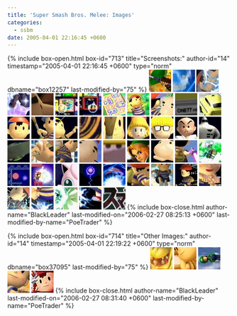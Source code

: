 ```yaml
---
title: 'Super Smash Bros. Melee: Images'
categories:
  - ssbm
date: 2005-04-01 22:16:45 +0600
---
```

{% include box-open.html box-id="713" title="Screenshots:" author-id="14" timestamp="2005-04-01 22:16:45 +0600" type="norm" dbname="box12257" last-modified-by="75" %}
<a href="ness_fire.jpg" title="PK Fire"><img src="ness_firet.jpg" width="50" height="50" /></a>
<a href="ness_magnet.jpg" title="PSI Magnet"><img src="ness_magnett.jpg" width="50" height="50" /></a>
<a href="ness_pkthunder.jpg" title="PK Thunder"><img src="ness_pkthundert.jpg" width="50" height="50" /></a>
<a href="ness_blast.jpg" title="PK Flash"><img src="ness_blastt.jpg" width="50" height="50" /></a>
<a href="ness_congr1.jpg" title="Ness' Victory Screen 1"><img src="ness_congr1t.jpg" width="50" height="50" /></a>
<a href="ssbm1.jpg" title="Stage Select Screen"><img src="ssbm1t.jpg" width="50" height="50" /></a>
<a href="ssbm2.jpg" title="Stage Select Screen 2"><img src="ssbm2t.jpg" width="50" height="50" /></a>
<a href="ssbm3.jpg" title="Ness in Onett"><img src="ssbm3t.jpg" width="50" height="50" /></a>
<a href="ssbm4.jpg" title="Ness smacks Pichu around"><img src="ssbm4t.jpg" width="50" height="50" /></a>
<a href="ssbm5.jpg" title="Ness and Mr. Saturn"><img src="ssbm5t.jpg" width="50" height="50" /></a>
<a href="ssbm6.jpg" title="'Onett' License Plate"><img src="ssbm6t.jpg" width="50" height="50" /></a>
<a href="ssbm7.jpg" title="Taxi"><img src="ssbm7t.jpg" width="50" height="50" /></a>
<a href="ssbm8.jpg" title="Ness Trophy 1"><img src="ssbm8t.jpg" width="50" height="50" /></a>
<a href="ssbm9.jpg" title="Ness Trophy 2"><img src="ssbm9t.jpg" width="50" height="50" /></a>
<a href="ssbm10.jpg" title="Ness Trophy 3"><img src="ssbm10t.jpg" width="50" height="50" /></a>
<a href="ssbm11.jpg" title="Yo-Yo Closeup"><img src="ssbm11t.jpg" width="50" height="50" /></a>
<a href="ssbm12.jpg" title="Ness' Bat"><img src="ssbm12t.jpg" width="50" height="50" /></a>
<a href="ssbm13.jpg" title="Paula Trophy"><img src="ssbm13t.jpg" width="50" height="50" /></a>
<a href="ssbm14.jpg" title="Jeff Trophy"><img src="ssbm14t.jpg" width="50" height="50" /></a>
<a href="ssbm15.jpg" title="Poo Trophy"><img src="ssbm15t.jpg" width="50" height="50" /></a>
<a href="ssbm16.jpg" title="Starman Trophy"><img src="ssbm16t.jpg" width="50" height="50" /></a>
<a href="ssbm17.jpg" title="UFO Trophy"><img src="ssbm17t.jpg" width="50" height="50" /></a>
<a href="ness_yoyo.jpg" title="Ness using a yo-yo attack"><img src="ness_yoyot.jpg" width="50" height="50" /></a>
<a href="onett_bus.jpg" title="Runaway 5/Tonzura Bus in Onett"><img src="onett_bust.jpg" width="50" height="50" /></a>
<a href="trainmenu.jpg" title="Ness in the Training Menu"><img src="trainmenut.jpg" width="50" height="50" /></a>
<a href="ebounding_onettboard.jpg" title="Kirby is watching you..."><img src="ebounding_onettboardt.jpg" width="50" height="50" /></a>
<a href="ness_congr2.jpg" title="Ness' Victory Screen 2"><img src="ness_congr2t.jpg" width="50" height="50" /></a>
<a href="ssbm18.jpg" title="Mr> Saturn Trophy"><img src="ssbm18t.jpg" width="50" height="50" /></a>
<a href="ssbm19.jpg" title="Look out, Yoshi!"><img src="ssbm19t.jpg" width="50" height="50" /></a>
<a href="ssbm20.jpg" title="Ness uses PK Flash"><img src="ssbm20t.jpg" width="50" height="50" /></a>
<a href="ssbm21.jpg" title="Break the Targets"><img src="ssbm21t.jpg" width="50" height="50" /></a>
<a href="ssbm22.jpg" title="Complete!"><img src="ssbm22t.jpg" width="50" height="50" /></a>
<a href="ssbm23.jpg" title="Ness vs. Jigglypuff"><img src="ssbm23t.jpg" width="50" height="50" /></a>
<a href="ssbm24.jpg" title="Ness uses PK Thunder"><img src="ssbm24t.jpg" width="50" height="50" /></a>
<a href="ssbm25.jpg" title="Ness uses PSI Magnet"><img src="ssbm25t.jpg" width="50" height="50" /></a>
<a href="ssbm26.jpg" title="Ness in midair"><img src="ssbm26t.jpg" width="50" height="50" /></a>
<a href="ssbm27.jpg" title="Ness teleports"><img src="ssbm27t.jpg" width="50" height="50" /></a>
<a href="ssbm28.jpg" title="Ness on a UFO"><img src="ssbm28t.jpg" width="50" height="50" /></a>
<a href="ssbm29.jpg" title="Throwing PK Fire"><img src="ssbm29t.jpg" width="50" height="50" /></a>
<a href="ssbm30.jpg" title="PK Thunder Catapult"><img src="ssbm30t.jpg" width="50" height="50" /></a>
<a href="ssbm31.jpg" title="Sparkly Ness"><img src="ssbm31t.jpg" width="50" height="50" /></a>
<a href="ssbm32.jpg" title="Ness getting hit"><img src="ssbm32t.jpg" width="50" height="50" /></a>
<a href="ssbm33.jpg" title="Sparkly Ness in midair"><img src="ssbm33t.jpg" width="50" height="50" /></a>
<a href="title_jp.jpg" title="Japanese Title Screen"><img src="title_jpt.jpg" width="50" height="50" /></a>
{% include box-close.html author-name="BlackLeader" last-modified-on="2006-02-27 08:25:13 +0600" last-modified-by-name="PoeTrader" %}

{% include box-open.html box-id="714" title="Other Images:" author-id="14" timestamp="2005-04-01 22:19:22 +0600" type="norm" dbname="box37095" last-modified-by="75" %}
<a href="ssb_boxart.jpg" title="Box Art"><img src="ssb_boxartt.jpg" width="50" height="50" /></a>
<a href="all.jpg" title="All Default Characters"><img src="allt.jpg" width="50" height="50" /></a>
<a href="allchars.jpg" title="All Characters"><img src="allcharst.jpg" width="50" height="50" /></a>
<a href="ness_pose.jpg" title="Ness Posing"><img src="ness_poset.jpg" width="50" height="50" /></a>
<a href="dealy_jp.jpg" title="Japanese Poster?"><img src="dealy_jpt.jpg" width="50" height="50" /></a>
{% include box-close.html author-name="BlackLeader" last-modified-on="2006-02-27 08:31:40 +0600" last-modified-by-name="PoeTrader" %}
